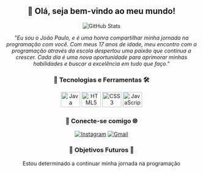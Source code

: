 <div align="center">
  <h2>👋 Olá, seja bem-vindo ao meu mundo!</h2>
</div>

<div align="center">
  <div style="display: flex; align-items: center; justify-content: center;">
    <img src="https://github-readme-stats.vercel.app/api?username=erickgms01&show_icons=true&hide=contribs,prs&cache_seconds=86400&theme=algolia" alt="GitHub Stats">
  </div>
</div>

<p align="center">
  <em>
    "Eu sou o João Paulo, e é uma honra compartilhar minha jornada na programação com você. Com meus 17 anos de idade, meu encontro com a programação através da escola despertou uma paixão que continua a crescer. Cada dia é uma nova oportunidade para aprimorar minhas habilidades e buscar a excelência em tudo que faço."
  </em>
</p>
<div align="center">
  <h3>🚀 Tecnologias e Ferramentas 🛠️</h3>
  <img alt="Java" height="40" width="50" src="https://skillicons.dev/icons?i=js">
  <img alt="HTML5" height="40" width="50" src="https://skillicons.dev/icons?i=html">
  <img alt="CSS3" height="40" width="50" src="https://skillicons.dev/icons?i=css">
  <img alt="JavaScript" height="40" width="50" src="https://skillicons.dev/icons?i=java&theme=light">
</div>

<div align="center">
  <h3>🔗 Conecte-se comigo 🌐</h3>
  <a href="https://www.instagram.com/jpmais_/" target="_blank"><img src="https://img.shields.io/badge/-Instagram-%23E4405F?style=for-the-badge&logo=instagram&logoColor=white" alt="Instagram"></a>
  <a href="mailto:jpmais2005@gmail.com"><img src="https://img.shields.io/badge/-Gmail-%23333?style=for-the-badge&logo=gmail&logoColor=white" alt="Gmail"></a>
</div>

<div align="center">
  <h3>🎯 Objetivos Futuros 🚀</h3>
  <p>Estou determinado a continuar minha jornada na programação</p>
</div>
